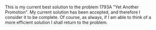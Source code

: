 This is my current best solution to the problem 1793A "Yet Another Promotion". My current solution has been accepted, and therefore I consider it to be complete. Of course, as always, if I am able to think of a more efficient solution I shall return to the problem.